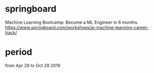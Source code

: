# springboard

Machine Learning Bootcamp: Become a ML Engineer in 6 months.
https://www.springboard.com/workshops/ai-machine-learning-career-track/

# period

from Apr 29 to Oct 29 2019

